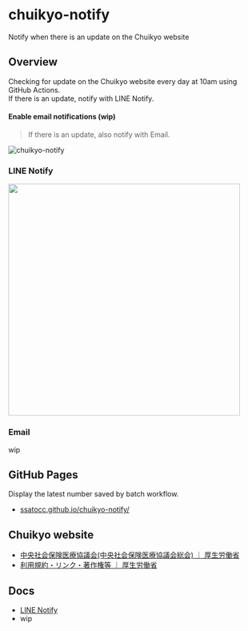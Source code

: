 # chuikyo-notify
Notify when there is an update on the Chuikyo website

## Overview

Checking for update on the Chuikyo website every day at 10am using GitHub Actions.<br>
If there is an update, notify with LINE Notify.

#### Enable email notifications (wip)

> If there is an update, also notify with Email.

![chuikyo-notify](https://github.com/ssatocc/chuikyo-notify/assets/153752928/895f29b7-36da-4585-81d0-7d2d255934d1)

### LINE Notify

<img src="https://github.com/ssatocc/chuikyo-notify/assets/153752928/274ed308-fb86-48a0-8e05-a48e022b9eb6" width="463px">

### Email

wip

## GitHub Pages

Display the latest number saved by batch workflow.

- [ssatocc.github.io/chuikyo-notify/](https://ssatocc.github.io/chuikyo-notify/)

## Chuikyo website

- [中央社会保険医療協議会(中央社会保険医療協議会総会) ｜ 厚生労働省](https://www.mhlw.go.jp/stf/shingi/shingi-chuo_128154.html)
- [利用規約・リンク・著作権等 ｜ 厚生労働省](https://www.mhlw.go.jp/chosakuken/index.html)

## Docs

- [LINE Notify](https://notify-bot.line.me/ja/)
- wip
